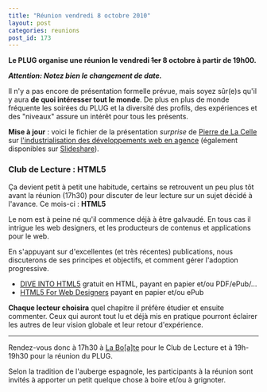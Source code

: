 ```yaml
---
title: "Réunion vendredi 8 octobre 2010"
layout: post
categories: reunions
post_id: 173
---
```

**Le PLUG organise une réunion le vendredi  <del>1er</del> 8 octobre à partir de 19h00.**

**_Attention: Notez bien le changement de date._**

Il n'y a pas encore de présentation formelle prévue, mais soyez sûr(e)s qu'il y aura **de quoi intéresser tout le monde**. De plus en plus de monde fréquente les soirées du PLUG et la diversité des profils, des expériences et des "niveaux" assure un intérêt pour tous les présents.

**Mise à jour** : voici le fichier de la présentation _surprise_ de [Pierre de La Celle](http://twitter.com/pie) sur [l'industrialisation des développements web en agence](/pub/industrialiation_php_pierredelacelle.pdf) (également disponibles sur [Slideshare](http://slidesha.re/9GrF30)).

### Club de Lecture : HTML5

Ça devient petit à petit une habitude, certains se retrouvent un peu plus tôt avant la réunion (17h30) pour discuter de leur lecture sur un sujet décidé à l'avance. Ce mois-ci : **HTML5**

Le nom est à peine né qu'il commence déjà à être galvaudé. En tous cas il intrigue les web designers, et les producteurs de contenus et applications pour le web.

En s'appuyant sur d'excellentes (et très récentes) publications, nous discuterons de ses principes et objectifs, et comment gérer l'adoption progressive.

* [DIVE INTO HTML5](http://diveintohtml5.org/) gratuit en HTML, payant en papier et/ou PDF/ePub/…
* [HTML5 For Web Designers](http://books.alistapart.com/products/html5-for-web-designers) payant en papier et/ou ePub

**Chaque lecteur choisira** quel chapitre il préfère étudier et ensuite commenter. Ceux qui auront tout lu et déjà mis en pratique pourront éclairer les autres de leur vision globale et leur retour d'expérience.

----
Rendez-vous donc à 17h30 à [La Bo\[a\]te](http://laboate.com/) pour le Club de Lecture et à 19h-19h30 pour la réunion du PLUG. 

Selon la tradition de l'auberge espagnole, les participants à la réunion sont invités à apporter un petit quelque chose à boire et/ou à grignoter.
